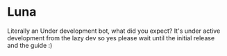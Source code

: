 # Luna
Literally an Under development bot, what did you expect? It's under active development from the lazy dev so yes please wait until the initial release and the guide :)
